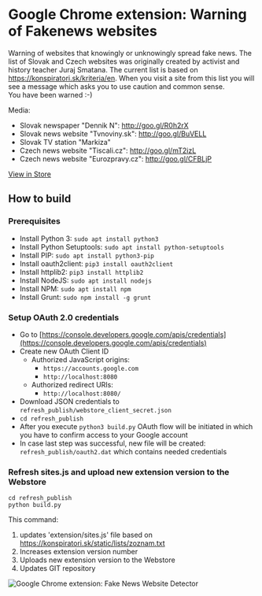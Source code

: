 # Google Chrome extension: Warning of Fakenews websites

Warning of websites that knowingly or unknowingly spread fake news. The list of Slovak and Czech websites was originally created by activist and history teacher Juraj Smatana. The current list is based on https://konspiratori.sk/kriteria/en.
When you visit a site from this list you will see a message which asks you to use caution and common sense.  
You have been warned :-)

Media:  
- Slovak newspaper "Dennik N": http://goo.gl/R0h2rX  
- Slovak news website "Tvnoviny.sk": http://goo.gl/BuVELL  
- Slovak TV station "Markiza"  
- Czech news website "Tiscali.cz": http://goo.gl/mT2izL  
- Czech news website "Eurozpravy.cz": http://goo.gl/CFBLjP  

[View in Store](https://chrome.google.com/webstore/detail/detektor-dezinforma%C4%8Dn%C3%BDch/ajfhmidimnkpbhnkcckllicmhhdipmoo?hl=en)  

## How to build

### Prerequisites

- Install Python 3: `sudo apt install python3`
- Install Python Setuptools: `sudo apt install python-setuptools`
- Install PIP: `sudo apt install python3-pip`
- Install oauth2client: `pip3 install oauth2client`
- Install httplib2: `pip3 install httplib2`
- Install NodeJS: `sudo apt install nodejs`
- Install NPM: `sudo apt install npm`
- Install Grunt: `sudo npm install -g grunt`

### Setup OAuth 2.0 credentials

- Go to [https://console.developers.google.com/apis/credentials](https://console.developers.google.com/apis/credentials)
- Create new OAuth Client ID
  - Authorized JavaScript origins: 
    - `https://accounts.google.com`
    - `http://localhost:8080`
  - Authorized redirect URIs:
    - `http://localhost:8080/`
- Download JSON credentials to `refresh_publish/webstore_client_secret.json`
- `cd refresh_publish`
- After you execute `python3 build.py` OAuth flow will be initiated in which you have to confirm access to your Google account
- In case last step was successful, new file will be created: `refresh_publish/oauth2.dat` which contains needed credentials


### Refresh sites.js and upload new extension version to the Webstore
```
cd refresh_publish
python build.py
```
This command:
1. updates 'extension/sites.js' file based on https://konspiratori.sk/static/lists/zoznam.txt
2. Increases extension version number
3. Uploads new extension version to the Webstore
4. Updates GIT repository 


![Google Chrome extension: Fake News Website Detector](https://radosdesign.s3.eu-central-1.amazonaws.com/ChromeFakeNewsDetector.jpg)
